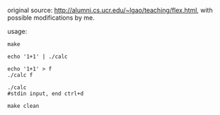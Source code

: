 original source: <http://alumni.cs.ucr.edu/~lgao/teaching/flex.html>, with possible modifications by me.

usage:

    make

    echo '1+1' | ./calc

    echo '1+1' > f
    ./calc f

    ./calc
    #stdin input, end ctrl+d

    make clean
